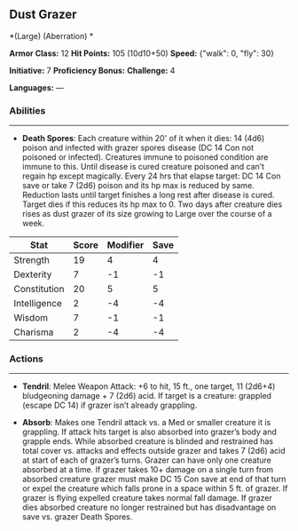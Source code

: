 ## Dust Grazer
*(Large) (Aberration) *

**Armor Class:** 12
**Hit Points:** 105 (10d10+50)
**Speed:** {"walk": 0, "fly": 30}

**Initiative:** 7
**Proficiency Bonus:**
**Challenge:** 4

**Languages:** —

### Abilities
 --- 
- **Death Spores**: Each creature within 20' of it when it dies: 14 (4d6) poison and infected with grazer spores disease (DC 14 Con not poisoned or infected). Creatures immune to poisoned condition are immune to this. Until disease is cured creature poisoned and can’t regain hp except magically. Every 24 hrs that elapse target: DC 14 Con save or take 7 (2d6) poison and its hp max is reduced by same. Reduction lasts until target finishes a long rest after disease is cured. Target dies if this reduces its hp max to 0. Two days after creature dies rises as dust grazer of its size growing to Large over the course of a week.



| Stat | Score | Modifier | Save |
| ---- | ---- | ---- | ---- |
| Strength | 19 | 4 | 4 |
| Dexterity | 7 | -1 | -1 |
| Constitution | 20 | 5 | 5 |
| Intelligence | 2 | -4 | -4 |
| Wisdom | 7 | -1 | -1 |
| Charisma | 2 | -4 | -4 |

### Actions
 --- 
- **Tendril**: Melee Weapon Attack: +6 to hit, 15 ft., one target, 11 (2d6+4) bludgeoning damage + 7 (2d6) acid. If target is a creature: grappled (escape DC 14) if grazer isn’t already grappling.

- **Absorb**: Makes one Tendril attack vs. a Med or smaller creature it is grappling. If attack hits target is  also absorbed into grazer’s body and grapple ends. While absorbed creature is blinded and restrained has total cover vs. attacks and effects outside grazer and takes 7 (2d6) acid at start of each of grazer’s turns. Grazer can have only one creature absorbed at a time. If grazer takes 10+ damage on a single turn from absorbed creature grazer must make DC 15 Con save at end of that turn or expel the creature which falls prone in a space within 5 ft. of grazer. If grazer is flying expelled creature takes normal fall damage. If grazer dies absorbed creature no longer restrained but has disadvantage on save vs. grazer Death Spores.


